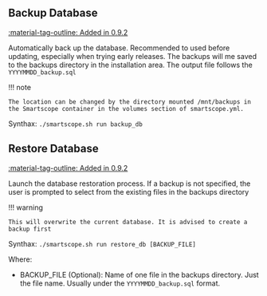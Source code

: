 ## Backup Database

[:material-tag-outline: Added in 0.9.2]()

Automatically back up the database. Recommended to used before updating, especially when trying early releases. The backups will me saved to the backups directory in the installation area. The output file follows the `YYYYMMDD_backup.sql`

!!! note

    The location can be changed by the directory mounted /mnt/backups in the Smartscope container in the volumes section of smartscope.yml.

Synthax: `./smartscope.sh run backup_db`

## Restore Database

[:material-tag-outline: Added in 0.9.2]()

Launch the database restoration process. If a backup is not specified, the user is prompted to select from the existing files in the backups directory

!!! warning

    This will overwrite the current database. It is advised to create a backup first

Synthax: `./smartscope.sh run restore_db [BACKUP_FILE]`

Where:

- BACKUP_FILE (Optional): Name of one file in the backups directory. Just the file name. Usually under the `YYYYMMDD_backup.sql` format.